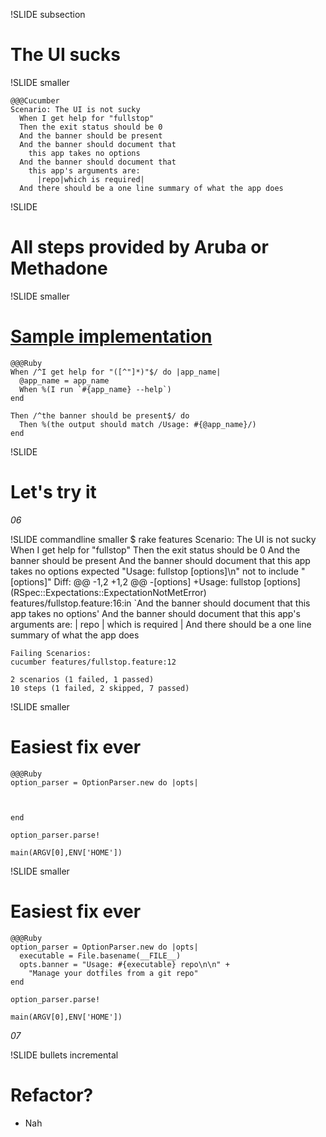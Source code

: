 !SLIDE subsection 
# The UI sucks

!SLIDE smaller

    @@@Cucumber
    Scenario: The UI is not sucky
      When I get help for "fullstop"
      Then the exit status should be 0
      And the banner should be present
      And the banner should document that 
        this app takes no options
      And the banner should document that 
        this app's arguments are:
          |repo|which is required|
      And there should be a one line summary of what the app does

!SLIDE 
# All steps provided by Aruba or Methadone

!SLIDE  smaller
# [Sample implementation](https://github.com/davetron5000/methadone/blob/master/lib/methadone/cucumber.rb)

    @@@Ruby
    When /^I get help for "([^"]*)"$/ do |app_name|
      @app_name = app_name
      When %(I run `#{app_name} --help`)
    end

    Then /^the banner should be present$/ do
      Then %(the output should match /Usage: #{@app_name}/)
    end

!SLIDE 
# Let's try it

_06_

!SLIDE commandline smaller
    $ rake features
      Scenario: The UI is not sucky
        When I get help for "fullstop"
        Then the exit status should be 0
        And the banner should be present
        And the banner should document that this app takes no options
          expected "Usage: fullstop [options]\n" not to include "[options]"
          Diff:
          @@ -1,2 +1,2 @@
          -[options]
          +Usage: fullstop [options]
           (RSpec::Expectations::ExpectationNotMetError)
          features/fullstop.feature:16:in `And the banner should document that this app takes no options'
        And the banner should document that this app's arguments are:
          | repo | which is required |
        And there should be a one line summary of what the app does

    Failing Scenarios:
    cucumber features/fullstop.feature:12

    2 scenarios (1 failed, 1 passed)
    10 steps (1 failed, 2 skipped, 7 passed)

!SLIDE smaller
# Easiest fix ever

    @@@Ruby
    option_parser = OptionParser.new do |opts|
      
      
      
    end

    option_parser.parse!

    main(ARGV[0],ENV['HOME'])

!SLIDE smaller
# Easiest fix ever

    @@@Ruby
    option_parser = OptionParser.new do |opts|
      executable = File.basename(__FILE__)
      opts.banner = "Usage: #{executable} repo\n\n" +
        "Manage your dotfiles from a git repo"
    end

    option_parser.parse!

    main(ARGV[0],ENV['HOME'])

_07_

!SLIDE bullets incremental
# Refactor?
* Nah
